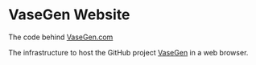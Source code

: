 VaseGen Website
=========================

The code behind [VaseGen.com](http://vasegen.com)

The infrastructure to host the GitHub project [VaseGen](https://github.com/alexsaadfalcon/vasegen/) in a web browser.

